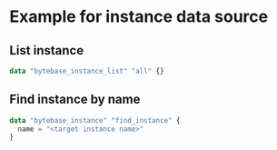 # Example for instance data source

## List instance

```terraform
data "bytebase_instance_list" "all" {}
```

## Find instance by name

```terraform
data "bytebase_instance" "find_instance" {
  name = "<target instance name>"
}
```
